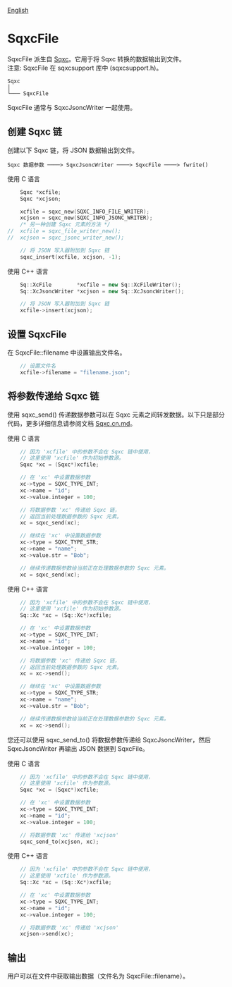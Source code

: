 [English](SqxcFile.md)

# SqxcFile

SqxcFile 派生自 [Sqxc](Sqxc.cn.md)。它用于将 Sqxc 转换的数据输出到文件。  
注意: SqxcFile 在 sqxcsupport 库中 (sqxcsupport.h)。

	Sqxc
	│
	└─── SqxcFile

SqxcFile 通常与 SqxcJsoncWriter 一起使用。

## 创建 Sqxc 链

创建以下 Sqxc 链，将 JSON 数据输出到文件。

	Sqxc 数据参数 ────> SqxcJsoncWriter ────> SqxcFile ────> fwrite()

使用 C 语言

```c
	Sqxc *xcfile;
	Sqxc *xcjson;

	xcfile = sqxc_new(SQXC_INFO_FILE_WRITER);
	xcjson = sqxc_new(SQXC_INFO_JSONC_WRITER);
	/* 另一种创建 Sqxc 元素的方法 */
//	xcfile = sqxc_file_writer_new();
//	xcjson = sqxc_jsonc_writer_new();

	// 将 JSON 写入器附加到 Sqxc 链
	sqxc_insert(xcfile, xcjson, -1);
```

使用 C++ 语言

```c++
	Sq::XcFile        *xcfile = new Sq::XcFileWriter();
	Sq::XcJsoncWriter *xcjson = new Sq::XcJsoncWriter();

	// 将 JSON 写入器附加到 Sqxc 链
	xcfile->insert(xcjson);
```

## 设置 SqxcFile

在 SqxcFile::filename 中设置输出文件名。

```c
	// 设置文件名
	xcfile->filename = "filename.json";
```

## 将参数传递给 Sqxc 链

使用 sqxc_send() 传递数据参数可以在 Sqxc 元素之间转发数据。以下只是部分代码，更多详细信息请参阅文档 [Sqxc.cn.md](Sqxc.cn.md)。  
  
使用 C 语言

```c
	// 因为 'xcfile' 中的参数不会在 Sqxc 链中使用，
	// 这里使用 'xcfile' 作为初始参数源。
	Sqxc *xc = (Sqxc*)xcfile;

	// 在 'xc' 中设置数据参数
	xc->type = SQXC_TYPE_INT;
	xc->name = "id";
	xc->value.integer = 100;

	// 将数据参数 'xc' 传递给 Sqxc 链，
	// 返回当前处理数据参数的 Sqxc 元素。
	xc = sqxc_send(xc);

	// 继续在 'xc' 中设置数据参数
	xc->type = SQXC_TYPE_STR;
	xc->name = "name";
	xc->value.str = "Bob";

	// 继续传递数据参数给当前正在处理数据参数的 Sqxc 元素。
	xc = sqxc_send(xc);
```

使用 C++ 语言

```c++
	// 因为 'xcfile' 中的参数不会在 Sqxc 链中使用，
	// 这里使用 'xcfile' 作为初始参数源。
	Sq::Xc *xc = (Sq::Xc*)xcfile;

	// 在 'xc' 中设置数据参数
	xc->type = SQXC_TYPE_INT;
	xc->name = "id";
	xc->value.integer = 100;

	// 将数据参数 'xc' 传递给 Sqxc 链，
	// 返回当前处理数据参数的 Sqxc 元素。
	xc = xc->send();

	// 继续在 'xc' 中设置数据参数
	xc->type = SQXC_TYPE_STR;
	xc->name = "name";
	xc->value.str = "Bob";

	// 继续传递数据参数给当前正在处理数据参数的 Sqxc 元素。
	xc = xc->send();
```

您还可以使用 sqxc_send_to() 将数据参数传递给 SqxcJsoncWriter，然后 SqxcJsoncWriter 再输出 JSON 数据到 SqxcFile。  
  
使用 C 语言

```c
	// 因为 'xcfile' 中的参数不会在 Sqxc 链中使用，
	// 这里使用 'xcfile' 作为参数源。
	Sqxc *xc = (Sqxc*)xcfile;

	// 在 'xc' 中设置数据参数
	xc->type = SQXC_TYPE_INT;
	xc->name = "id";
	xc->value.integer = 100;

	// 将数据参数 'xc' 传递给 'xcjson'
	sqxc_send_to(xcjson, xc);
```

使用 C++ 语言

```c++
	// 因为 'xcfile' 中的参数不会在 Sqxc 链中使用，
	// 这里使用 'xcfile' 作为参数源。
	Sq::Xc *xc = (Sq::Xc*)xcfile;

	// 在 'xc' 中设置数据参数
	xc->type = SQXC_TYPE_INT;
	xc->name = "id";
	xc->value.integer = 100;

	// 将数据参数 'xc' 传递给 'xcjson'
	xcjson->send(xc);
```

## 输出

用户可以在文件中获取输出数据（文件名为 SqxcFile::filename）。
